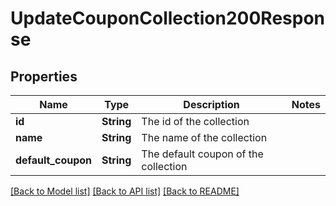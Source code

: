 # UpdateCouponCollection200Response

## Properties

Name | Type | Description | Notes
------------ | ------------- | ------------- | -------------
**id** | **String** | The id of the collection | 
**name** | **String** | The name of the collection | 
**default_coupon** | **String** | The default coupon of the collection | 

[[Back to Model list]](../README.md#documentation-for-models) [[Back to API list]](../README.md#documentation-for-api-endpoints) [[Back to README]](../README.md)


